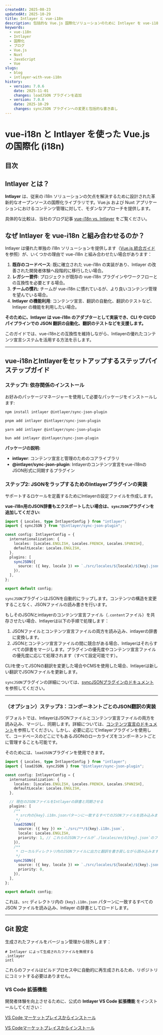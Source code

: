 ```yaml
---
createdAt: 2025-08-23
updatedAt: 2025-10-29
title: Intlayer と vue-i18n
description: 包括的な Vue.js 国際化ソリューションのために Intlayer を vue-i18n と統合する
keywords:
  - vue-i18n
  - Intlayer
  - 国際化
  - ブログ
  - Vue.js
  - Nuxt
  - JavaScript
  - Vue
slugs:
  - blog
  - intlayer-with-vue-i18n
history:
  - version: 7.0.6
    date: 2025-11-01
    changes: loadJSON プラグインを追加
  - version: 7.0.0
    date: 2025-10-29
    changes: syncJSON プラグインへの変更と包括的な書き直し
---
```


# vue-i18n と Intlayer を使った Vue.js の国際化 (i18n)

## 目次

<TOC/>

## Intlayer とは？

**Intlayer** は、従来の i18n ソリューションの欠点を解決するために設計された革新的なオープンソースの国際化ライブラリです。Vue.js および Nuxt アプリケーションにおけるコンテンツ管理に対して、モダンなアプローチを提供します。

具体的な比較は、当社のブログ記事 [vue-i18n vs. Intlayer](https://github.com/aymericzip/intlayer/blob/main/docs/blog/ja/vue-i18n_vs_intlayer.md) をご覧ください。

## なぜ Intlayer を vue-i18n と組み合わせるのか？

Intlayer は優れた単独の i18n ソリューションを提供します（[Vue.js 統合ガイド](https://github.com/aymericzip/intlayer/blob/main/docs/docs/ja/intlayer_with_vite+vue.md) を参照）が、いくつかの理由で vue-i18n と組み合わせたい場合があります：

1. **既存のコードベース**: 既に確立された vue-i18n の実装があり、Intlayer の改善された開発者体験へ段階的に移行したい場合。
2. **レガシー要件**: プロジェクトが既存の vue-i18n プラグインやワークフローとの互換性を必要とする場合。
3. **チームの慣れ**: チームが vue-i18n に慣れているが、より良いコンテンツ管理を望んでいる場合。
4. **Intlayer の機能利用**: コンテンツ宣言、翻訳の自動化、翻訳のテストなど、Intlayer の機能を利用したい場合。

**そのために、Intlayer は vue-i18n のアダプターとして実装でき、CLI や CI/CD パイプラインでの JSON 翻訳の自動化、翻訳のテストなどを支援します。**

このガイドでは、vue-i18nとの互換性を維持しながら、Intlayerの優れたコンテンツ宣言システムを活用する方法を示します。

---

## vue-i18nとIntlayerをセットアップするステップバイステップガイド

### ステップ1: 依存関係のインストール

お好みのパッケージマネージャーを使用して必要なパッケージをインストールします:

```bash packageManager="npm"
npm install intlayer @intlayer/sync-json-plugin
```

```bash packageManager="pnpm"
pnpm add intlayer @intlayer/sync-json-plugin
```

```bash packageManager="yarn"
yarn add intlayer @intlayer/sync-json-plugin
```

```bash packageManager="bun"
bun add intlayer @intlayer/sync-json-plugin
```

**パッケージの説明:**

- **intlayer**: コンテンツ宣言と管理のためのコアライブラリ
- **@intlayer/sync-json-plugin**: Intlayerのコンテンツ宣言をvue-i18nのJSON形式に同期するプラグイン

### ステップ2: JSONをラップするためのIntlayerプラグインの実装

サポートするロケールを定義するためにIntlayerの設定ファイルを作成します。

**vue-i18n用のJSON辞書もエクスポートしたい場合は、`syncJSON`プラグインを追加してください:**

```typescript fileName="intlayer.config.ts"
import { Locales, type IntlayerConfig } from "intlayer";
import { syncJSON } from "@intlayer/sync-json-plugin";

const config: IntlayerConfig = {
  internationalization: {
    locales: [Locales.ENGLISH, Locales.FRENCH, Locales.SPANISH],
    defaultLocale: Locales.ENGLISH,
  },
  plugins: [
    syncJSON({
      source: ({ key, locale }) => `./src/locales/${locale}/${key}.json`,
    }),
  ],
};

export default config;
```

`syncJSON`プラグインはJSONを自動的にラップします。コンテンツの構造を変更することなく、JSONファイルの読み書きを行います。

もしそのJSONとintlayerのコンテンツ宣言ファイル（`.content`ファイル）を共存させたい場合、Intlayerは以下の手順で処理します：

1. JSONファイルとコンテンツ宣言ファイルの両方を読み込み、intlayerの辞書に変換します。
2. JSONとコンテンツ宣言ファイルの間に競合がある場合、Intlayerはそれらすべての辞書をマージします。プラグインの優先度やコンテンツ宣言ファイルの優先度に応じて処理されます（すべて設定可能です）。

CLIを使ってJSONの翻訳を変更した場合やCMSを使用した場合、Intlayerは新しい翻訳でJSONファイルを更新します。

`syncJSON`プラグインの詳細については、[syncJSONプラグインのドキュメント](https://github.com/aymericzip/intlayer/blob/main/docs/docs/ja/plugins/sync-json.md)を参照してください。

---

### （オプション）ステップ3：コンポーネントごとのJSON翻訳の実装

デフォルトでは、IntlayerはJSONファイルとコンテンツ宣言ファイルの両方を読み込み、マージし、同期します。詳細については、[コンテンツ宣言のドキュメント](https://github.com/aymericzip/intlayer/blob/main/docs/docs/ja/dictionary/content_file.md)を参照してください。しかし、必要に応じてIntlayerプラグインを使用して、コードベースのどこにでもあるJSONのローカライズをコンポーネントごとに管理することも可能です。

そのためには、`loadJSON`プラグインを使用できます。

```ts fileName="intlayer.config.ts"
import { Locales, type IntlayerConfig } from "intlayer";
import { loadJSON, syncJSON } from "@intlayer/sync-json-plugin";

const config: IntlayerConfig = {
  internationalization: {
    locales: [Locales.ENGLISH, Locales.FRENCH, Locales.SPANISH],
    defaultLocale: Locales.ENGLISH,
  },

  // 現在のJSONファイルをIntlayerの辞書と同期させる
  plugins: [
    /**
     * src内の{key}.i18n.jsonパターンに一致するすべてのJSONファイルを読み込みます
     */
    loadJSON({
      source: ({ key }) => `./src/**/${key}.i18n.json`,
      locale: Locales.ENGLISH,
      priority: 1, // これらのJSONファイルが`./locales/en/${key}.json`のファイルより優先されることを保証します
    }),
    /**
     * ローカルディレクトリ内のJSONファイルに出力と翻訳を書き戻しながら読み込みます
     */
    syncJSON({
      source: ({ key, locale }) => `./src/locales/${locale}/${key}.json`,
      priority: 0,
    }),
  ],
};

export default config;
```

これは、`src` ディレクトリ内の `{key}.i18n.json` パターンに一致するすべての JSON ファイルを読み込み、Intlayer の辞書としてロードします。

---

## Git 設定

生成されたファイルをバージョン管理から除外します：

```plaintext fileName=".gitignore"
# Intlayer によって生成されたファイルを無視する
.intlayer
intl
```

これらのファイルはビルドプロセス中に自動的に再生成されるため、リポジトリにコミットする必要はありません。

### VS Code 拡張機能

開発者体験を向上させるために、公式の **Intlayer VS Code 拡張機能** をインストールしてください：

[VS Code マーケットプレイスからインストール](https://marketplace.visualstudio.com/items?itemName=intlayer.intlayer-vs-code-extension)

[VS Codeマーケットプレイスからインストール](https://marketplace.visualstudio.com/items?itemName=intlayer.intlayer-vs-code-extension)
